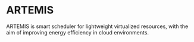 # ARTEMIS 

ARTEMIS is smart scheduler for lightweight virtualized resources, with the aim of improving energy efficiency in cloud environments.
